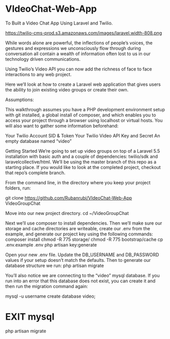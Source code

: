 # VIdeoChat-Web-App

To Built a Video Chat App Using Laravel and Twilio.

https://twilio-cms-prod.s3.amazonaws.com/images/laravel.width-808.png

While words alone are powerful, the inflections of people’s voices, the gestures and expressions we unconsciously flow through during conversation all contain a wealth of information often lost to us in our technology driven communications.

Using Twilio’s Video API you can now add the richness of face to face interactions to any web project.

Here we’ll look at how to create a Laravel web application that gives users the ability to join existing video groups or create their own.

Assumptions:

This walkthrough assumes you have a PHP development environment setup with git installed, a global install of composer, and which enables you to access your project through a browser using localhost or virtual hosts. You will also want to gather some information beforehand:

Your Twilio Account SID & Token
Your Twilio Video API Key and Secret
An empty database named “video”

Getting Started
We’re going to set up video groups on top of a Laravel 5.5 installation with basic auth and a couple of dependencies: twilio/sdk and laravelcollective/html.  We’ll be using the master branch of this repo as a starting place. If you would like to look at the completed project, checkout that repo’s complete branch.

From the command line, in the directory where you keep your project folders, run:

git clone https://github.com/Rubanrubi/VIdeoChat-Web-App VideoGroupChat

Move into our new project directory.
cd ~/VideoGroupChat

Next we’ll use composer to install dependencies. Then we’ll make sure our storage and cache directories are writeable, create our .env from the example, and generate our project key using the following commands:
composer install
chmod -R 775 storage/
chmod -R 775 bootstrap/cache
cp .env.example .env
php artisan key:generate

Open your new .env file.  Update the DB_USERNAME and DB_PASSWORD values if your setup doesn’t match the defaults. Then to generate our database structure we run:
php artisan migrate

You’ll also notice we are connecting to the “video” mysql database. If you run into an error that this database does not exist, you can create it and then run the migration command again:

mysql -u username
create database video;
# EXIT mysql
php artisan migrate
